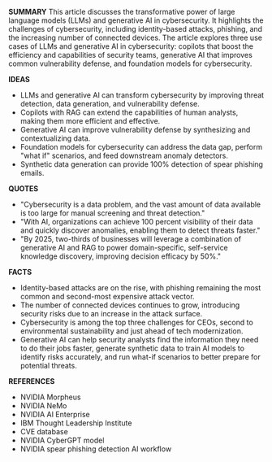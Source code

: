 **SUMMARY**
This article discusses the transformative power of large language models (LLMs) and generative AI in cybersecurity. It highlights the challenges of cybersecurity, including identity-based attacks, phishing, and the increasing number of connected devices. The article explores three use cases of LLMs and generative AI in cybersecurity: copilots that boost the efficiency and capabilities of security teams, generative AI that improves common vulnerability defense, and foundation models for cybersecurity.

**IDEAS**
* LLMs and generative AI can transform cybersecurity by improving threat detection, data generation, and vulnerability defense.
* Copilots with RAG can extend the capabilities of human analysts, making them more efficient and effective.
* Generative AI can improve vulnerability defense by synthesizing and contextualizing data.
* Foundation models for cybersecurity can address the data gap, perform "what if" scenarios, and feed downstream anomaly detectors.
* Synthetic data generation can provide 100% detection of spear phishing emails.

**QUOTES**
* "Cybersecurity is a data problem, and the vast amount of data available is too large for manual screening and threat detection."
* "With AI, organizations can achieve 100 percent visibility of their data and quickly discover anomalies, enabling them to detect threats faster."
* "By 2025, two-thirds of businesses will leverage a combination of generative AI and RAG to power domain-specific, self-service knowledge discovery, improving decision efficacy by 50%."

**FACTS**
* Identity-based attacks are on the rise, with phishing remaining the most common and second-most expensive attack vector.
* The number of connected devices continues to grow, introducing security risks due to an increase in the attack surface.
* Cybersecurity is among the top three challenges for CEOs, second to environmental sustainability and just ahead of tech modernization.
* Generative AI can help security analysts find the information they need to do their jobs faster, generate synthetic data to train AI models to identify risks accurately, and run what-if scenarios to better prepare for potential threats.

**REFERENCES**
* NVIDIA Morpheus
* NVIDIA NeMo
* NVIDIA AI Enterprise
* IBM Thought Leadership Institute
* CVE database
* NVIDIA CyberGPT model
* NVIDIA spear phishing detection AI workflow
